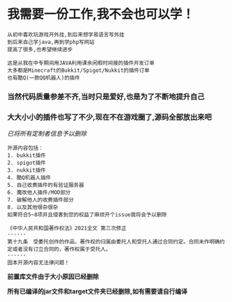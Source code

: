 ﻿# 我需要一份工作,我不会也可以学！

```
从初中喜欢玩游戏开外挂,到后来想学易语言写外挂
到后来自己学java,再到学php写网站
提高了很多,也希望继续进步

这是从我在中专期间用JAVA利用课余闲暇时间接的插件开发订单
大多都是Minecraft的Bukkit/Spigot/Nukkit的插件订单
也有酷Q(一款QQ机器人)的插件
```
### 当然代码质量参差不齐,当时只是爱好,也是为了不断地提升自己
### 大大小小的插件也写了不少,现在不在游戏圈了,源码全部放出来吧
*已将所有定制者信息予以删除*
```
开源内容包括：
1. bukkit插件
2. spigot插件
3. nukkit插件
4. 酷Q机器人插件
5. 自己收费插件的有验证服务器
6. 魔改他人插件/MOD部分
7. 破解他人的收费插件部分
8. 以及其他很杂很杂
如果符合5~8项并且侵害到您的权益了麻烦开个issue我将会予以删除
```


```
《中华人民共和国著作权法》2021全文 第三次修正
······
第十九条　受委托创作的作品，著作权的归属由委托人和受托人通过合同约定。合同未作明确约定或者没有订立合同的，著作权属于受托人。
······
固本开源内容无法律问题！
```

**前置库文件由于大小原因已经删除**

**所有已编译的jar文件和target文件夹已经删除,如有需要请自行编译**